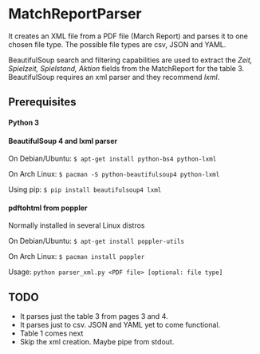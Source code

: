 # MatchReportParser
It creates an XML file from a PDF file (March Report) and parses it to one chosen file type.
The possible file types are csv, JSON and YAML.

BeautifulSoup search and filtering capabilities are used to extract the _Zeit, Spielzeit, Spielstand, Aktion_ fields from the MatchReport for the table 3.
BeautifulSoup requires an xml parser and they recommend *lxml*.

## Prerequisites
#### Python 3
#### BeautifulSoup 4 and lxml parser
On Debian/Ubuntu:
`$ apt-get install python-bs4 python-lxml`

On Arch Linux:
`$ pacman -S python-beautifulsoup4 python-lxml`

Using pip:
`$ pip install beautifulsoup4 lxml`

#### pdftohtml from poppler
Normally installed in several Linux distros

On Debian/Ubuntu:
`$ apt-get install poppler-utils`

On Arch Linux:
`$ pacman install poppler`

Usage:
`python parser_xml.py <PDF file> [optional: file type]`

## TODO
* It parses just the table 3 from pages 3 and 4.
* It parses just to csv. JSON and YAML yet to come functional.
* Table 1 comes next
* Skip the xml creation. Maybe pipe from stdout.
